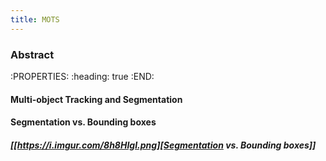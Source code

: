 ```yaml
---
title: MOTS
---
```


### Abstract
:PROPERTIES:
:heading: true
:END:
#### Multi-object Tracking and Segmentation
#### Segmentation vs. Bounding boxes
##### [[https://i.imgur.com/8h8HIgI.png][Segmentation vs. Bounding boxes]]
#####
